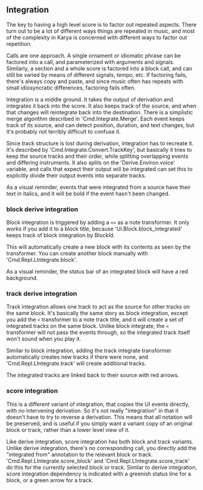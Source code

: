 ## Integration

The key to having a high level score is to factor out repeated aspects.
There turn out to be a lot of different ways things are repeated in music, and
most of the complexity in Karya is concerned with different ways to factor out
repetition.

Calls are one approach.  A single ornament or idiomatic phrase can be factored
into a call, and parameterized with arguments and signals.  Similarly, a
section and a whole score is factored into a block call, and can still be
varied by means of different signals, tempo, etc.  If factoring fails, there's
always copy and paste, and since music often has repeats with small
idiosyncratic differences, factoring fails often.

Integration is a middle ground.  It takes the output of derivation and
integrates it back into the score.  It also keeps track of the source, and
when that changes will reintegrate back into the destination.  There is a
simplistic merge algorithm described in 'Cmd.Integrate.Merge'.  Each event
keeps track of its source, and can detect position, duration, and text changes,
but it's probably not terribly difficult to confuse it.

Since track structure is lost during derivation, integration has to recreate
it.  It's described by 'Cmd.Integrate.Convert.TrackKey', but basically it
tries to keep the source tracks and their order, while splitting overlapping
events and differing instruments.  It also splits on the 'Derive.Environ.voice'
variable, and calls that expect their output will be integrated can set this
to explicitly divide their output events into separate tracks.

As a visual reminder, events that were integrated from a source have their text
in italics, and it will be bold if the event hasn't been changed.

### block derive integration

Block integration is triggered by adding a `<<` as a note transformer.
It only works if you add it to a block title, because
'Ui.Block.block_integrated' keeps track of block integration by BlockId.

This will automatically create a new block with its contents as seen by the
transformer.  You can create another block manually with
'Cmd.Repl.LIntegrate.block'.

As a visual reminder, the status bar of an integrated block will have a red
background.

### track derive integration

Track integration allows one track to act as the source for other tracks on the
same block.  It's basically the same story as block integration, except you add
the `<` transformer to a note track title, and it will create a set of
integrated tracks on the same block.  Unlike block integrate, the `<`
transformer will not pass the events through, so the integrated track itself
won't sound when you play it.

Similar to block integration, adding the track integrate transformer
automatically creates new tracks if there were none, and
'Cmd.Repl.LIntegrate.track' will create additional tracks.

The integrated tracks are linked back to their source with red arrows.

### score integration

This is a different variant of integration, that copies the UI events directly,
with no intervening derivation.  So it's not really "integration" in that it
doesn't have to try to reverse a derivation.  This means that all notation
will be preserved, and is useful if you simply want a variant copy of an
original block or track, rather than a lower level view of it.

Like derive integration, score integration has both block and track variants.
Unlike derive integration, there's no corresponding call, you directly add
the "integrated from" annotation to the relevant block or track.
'Cmd.Repl.LIntegrate.score_block' and 'Cmd.Repl.LIntegrate.score_track' do this
for the currently selected block or track.  Similar to derive integration,
score integration dependency is indicated with a greenish status line for a
block, or a green arrow for a track.
